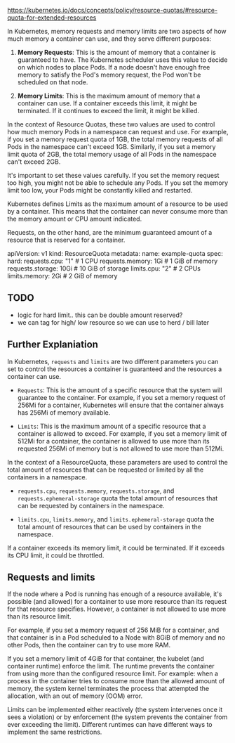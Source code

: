 https://kubernetes.io/docs/concepts/policy/resource-quotas/#resource-quota-for-extended-resources

In Kubernetes, memory requests and memory limits are two aspects of how much memory a container can use, and they serve different purposes:

1. **Memory Requests**: This is the amount of memory that a container is guaranteed to have. The Kubernetes scheduler uses this value to decide on which nodes to place Pods. If a node doesn't have enough free memory to satisfy the Pod's memory request, the Pod won't be scheduled on that node. 

2. **Memory Limits**: This is the maximum amount of memory that a container can use. If a container exceeds this limit, it might be terminated. If it continues to exceed the limit, it might be killed.

In the context of Resource Quotas, these two values are used to control how much memory Pods in a namespace can request and use. For example, if you set a memory request quota of 1GB, the total memory requests of all Pods in the namespace can't exceed 1GB. Similarly, if you set a memory limit quota of 2GB, the total memory usage of all Pods in the namespace can't exceed 2GB.

It's important to set these values carefully. If you set the memory request too high, you might not be able to schedule any Pods. If you set the memory limit too low, your Pods might be constantly killed and restarted.


Kubernetes defines Limits as the maximum amount of a resource to be used by a container. This means that the container can never consume more than the memory amount or CPU amount indicated. 

Requests, on the other hand, are the minimum guaranteed amount of a resource that is reserved for a container.

apiVersion: v1
kind: ResourceQuota
metadata:
  name: example-quota
spec:
  hard:
    requests.cpu: "1" # 1 CPU
    requests.memory: 1Gi # 1 GiB of memory
    requests.storage: 10Gi # 10 GiB of storage
    limits.cpu: "2" # 2 CPUs
    limits.memory: 2Gi # 2 GiB of memory

## TODO
- logic for hard limit.. this can be double amount reserved?
- we can tag for high/ low resource so we can use to herd / bill later

## Further Explaniation

In Kubernetes, `requests` and `limits` are two different parameters you can set to control the resources a container is guaranteed and the resources a container can use.

- `Requests`: This is the amount of a specific resource that the system will guarantee to the container. For example, if you set a memory request of 256Mi for a container, Kubernetes will ensure that the container always has 256Mi of memory available.

- `Limits`: This is the maximum amount of a specific resource that a container is allowed to exceed. For example, if you set a memory limit of 512Mi for a container, the container is allowed to use more than its requested 256Mi of memory but is not allowed to use more than 512Mi.

In the context of a ResourceQuota, these parameters are used to control the total amount of resources that can be requested or limited by all the containers in a namespace.

- `requests.cpu`, `requests.memory`, `requests.storage`, and `requests.ephemeral-storage` quota the total amount of resources that can be requested by containers in the namespace.

- `limits.cpu`, `limits.memory`, and `limits.ephemeral-storage` quota the total amount of resources that can be used by containers in the namespace.

If a container exceeds its memory limit, it could be terminated. If it exceeds its CPU limit, it could be throttled.

## Requests and limits 
If the node where a Pod is running has enough of a resource available, it's possible (and allowed) for a container to use more resource than its request for that resource specifies. However, a container is not allowed to use more than its resource limit.

For example, if you set a memory request of 256 MiB for a container, and that container is in a Pod scheduled to a Node with 8GiB of memory and no other Pods, then the container can try to use more RAM.

If you set a memory limit of 4GiB for that container, the kubelet (and container runtime) enforce the limit. The runtime prevents the container from using more than the configured resource limit. For example: when a process in the container tries to consume more than the allowed amount of memory, the system kernel terminates the process that attempted the allocation, with an out of memory (OOM) error.

Limits can be implemented either reactively (the system intervenes once it sees a violation) or by enforcement (the system prevents the container from ever exceeding the limit). Different runtimes can have different ways to implement the same restrictions.
